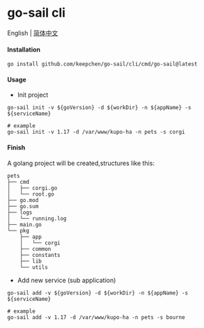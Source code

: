 # go-sail cli  

English | [简体中文](./README.md)

#### Installation  
```shell
go install github.com/keepchen/go-sail/cli/cmd/go-sail@latest
```  

#### Usage  
- Init project
```shell
go-sail init -v ${goVersion} -d ${workDir} -n ${appName} -s ${serviceName}  

# example
go-sail init -v 1.17 -d /var/www/kupo-ha -n pets -s corgi
```  

#### Finish  
A golang project will be created,structures like this:  
```text
pets
├── cmd
│   ├── corgi.go
│   └── root.go
├── go.mod
├── go.sum
├── logs
│   └── running.log
├── main.go
└── pkg
    ├── app
    │   └── corgi
    ├── common
    ├── constants
    ├── lib
    └── utils
```  

- Add new service (sub application)
```shell
go-sail add -v ${goVersion} -d ${workDir} -n ${appName} -s ${serviceName}  

# example
go-sail add -v 1.17 -d /var/www/kupo-ha -n pets -s bourne
```  

